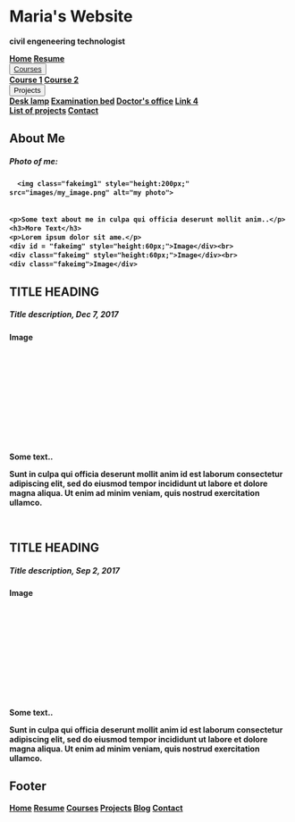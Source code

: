 
<!DOCTYPE html>
<html>
<head>
<meta name="viewport" content="width=device-width, initial-scale=1">
<link rel="stylesheet" href="https://cdnjs.cloudflare.com/ajax/libs/font-awesome/4.7.0/css/font-awesome.min.css">
<link rel="stylesheet" type="text/css" href="main.css">
</head>

<body id="Homepage">



<div class="header">
  <h1>Maria's Website</h1>
  <p><strong>civil engeneering technologist
<!--     </p> -->
<!--   <p>A <b>responsive</b> website created by me.</p> -->
<!-- </div> -->

<div class="navbar">
  <a href="Homepage.html">Home</a>
  <a href="Resume.html">Resume</a>
  <div class="subnav">
    <button class="subnavbtn"> <a href="Courses.html">Courses</a> <i class="fa fa-caret-down"></i></button>
    <div class="subnav-content">
      <a href="Courses.html">Course 1</a>
      <a href="Courses.html">Course 2</a>
    </div>
  </div> 
  <div class="subnav">
    <button class="subnavbtn">Projects <i class="fa fa-caret-down"></i></button>
    <div class="subnav-content">
      <a href="https://www.revitcity.com/downloads.php?action=view&object_id=20153">Desk lamp</a>
      <a href="https://www.revitcity.com/downloads.php?action=view&object_id=20243">Examination bed</a>
      <a href="https://yadi.sk/d/a9haxyjFByM14Q">Doctor's office</a>
      <a href="#link4">Link 4</a>
    </div>
  </div>
  <a href="Blog.html">List of projects</a>
  <a href="Contact.html">Contact</a>
</div>

<section class="container">
<div class="row">
  <div class="side">
    <h2>About Me</h2>
    <h5>Photo of me:</h5>
    
      <img class="fakeimg1" style="height:200px;" src="images/my_image.png" alt="my photo">
    
    
    <p>Some text about me in culpa qui officia deserunt mollit anim..</p>
    <h3>More Text</h3>
    <p>Lorem ipsum dolor sit ame.</p>
    <div id = "fakeimg" style="height:60px;">Image</div><br>
    <div class="fakeimg" style="height:60px;">Image</div><br>
    <div class="fakeimg">Image</div>
  </div>
  <div class="main">
    <h2>TITLE HEADING</h2>
    <h5>Title description, Dec 7, 2017</h5>
    <div class="fakeimg" style="height:200px;">Image</div>
    <p>Some text..</p>
    <p>Sunt in culpa qui officia deserunt mollit anim id est laborum consectetur adipiscing elit, sed do eiusmod tempor incididunt ut labore et dolore magna aliqua. Ut enim ad minim veniam, quis nostrud exercitation ullamco.</p>
    <br>
    <h2>TITLE HEADING</h2>
    <h5>Title description, Sep 2, 2017</h5>
    <div class="fakeimg" style="height:200px;">Image</div>
    <p>Some text..</p>
    <p>Sunt in culpa qui officia deserunt mollit anim id est laborum consectetur adipiscing elit, sed do eiusmod tempor incididunt ut labore et dolore magna aliqua. Ut enim ad minim veniam, quis nostrud exercitation ullamco.</p>
  </div>
</div>
</section>

<footer class="footer">
  <h2>Footer</h2>
  <nav>
    <a href="Homepage.html">Home</a>
    <a href="Resume.html">Resume</a>
    <a href="Courses.html">Courses</a>
    <a href="Projects.html">Projects</a>
    <a href="Blog.html">Blog</a>
    <a href="Contact.html">Contact</a>
  </nav>
</footer>

<!--</body> -->
<!--</html> -->
